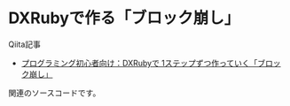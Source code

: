 # DXRubyで作る「ブロック崩し」

Qiita記事

- [プログラミング初心者向け：DXRubyで 1ステップずつ作っていく「ブロック崩し」](https://qiita.com/noanoa07/items/9ebc059550c620ab223c)

関連のソースコードです。
